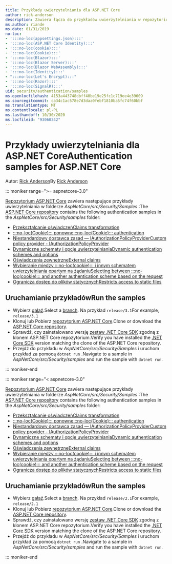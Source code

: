 ```yaml
---
title: Przykłady uwierzytelniania dla ASP.NET Core
author: rick-anderson
description: Zawiera łącza do przykładów uwierzytelniania w repozytorium ASP.NET Core.
ms.author: riande
ms.date: 01/31/2019
no-loc:
- ':::no-loc(appsettings.json):::'
- ':::no-loc(ASP.NET Core Identity):::'
- ':::no-loc(cookie):::'
- ':::no-loc(Cookie):::'
- ':::no-loc(Blazor):::'
- ':::no-loc(Blazor Server):::'
- ':::no-loc(Blazor WebAssembly):::'
- ':::no-loc(Identity):::'
- ":::no-loc(Let's Encrypt):::"
- ':::no-loc(Razor):::'
- ':::no-loc(SignalR):::'
uid: security/authentication/samples
ms.openlocfilehash: 4153a443748dbff40be19e25fc1c719ee4e39609
ms.sourcegitcommit: ca34c1ac578e7d3daa0febf1810ba5fc74f60bbf
ms.translationtype: MT
ms.contentlocale: pl-PL
ms.lasthandoff: 10/30/2020
ms.locfileid: "93060342"
---
```

# <a name="authentication-samples-for-aspnet-core"></a><span data-ttu-id="90c83-103">Przykłady uwierzytelniania dla ASP.NET Core</span><span class="sxs-lookup"><span data-stu-id="90c83-103">Authentication samples for ASP.NET Core</span></span>

<span data-ttu-id="90c83-104">Autor: [Rick Anderson](https://twitter.com/RickAndMSFT)</span><span class="sxs-lookup"><span data-stu-id="90c83-104">By [Rick Anderson](https://twitter.com/RickAndMSFT)</span></span>

::: moniker range=">= aspnetcore-3.0"

<span data-ttu-id="90c83-105">[Repozytorium ASP.NET Core](https://github.com/dotnet/AspNetCore) zawiera następujące przykłady uwierzytelniania w folderze *AspNetCore/src/Security/Samples* :</span><span class="sxs-lookup"><span data-stu-id="90c83-105">The [ASP.NET Core repository](https://github.com/dotnet/AspNetCore) contains the following authentication samples in the *AspNetCore/src/Security/samples* folder:</span></span>

* [<span data-ttu-id="90c83-106">Przekształcanie oświadczeń</span><span class="sxs-lookup"><span data-stu-id="90c83-106">Claims transformation</span></span>](https://github.com/dotnet/AspNetCore/tree/release/3.1/src/Security/samples/ClaimsTransformation)
* <span data-ttu-id="90c83-107">[:::no-loc(Cookie)::: ponowne](https://github.com/dotnet/AspNetCore/tree/release/3.1/src/Security/samples/:::no-loc(Cookie):::s)</span><span class="sxs-lookup"><span data-stu-id="90c83-107">[:::no-loc(Cookie)::: authentication](https://github.com/dotnet/AspNetCore/tree/release/3.1/src/Security/samples/:::no-loc(Cookie):::s)</span></span>
* [<span data-ttu-id="90c83-108">Niestandardowy dostawca zasad — IAuthorizationPolicyProvider</span><span class="sxs-lookup"><span data-stu-id="90c83-108">Custom policy provider - IAuthorizationPolicyProvider</span></span>](https://github.com/dotnet/AspNetCore/tree/release/3.1/src/Security/samples/CustomPolicyProvider)
* [<span data-ttu-id="90c83-109">Dynamiczne schematy i opcje uwierzytelniania</span><span class="sxs-lookup"><span data-stu-id="90c83-109">Dynamic authentication schemes and options</span></span>](https://github.com/dotnet/AspNetCore/tree/release/3.1/src/Security/samples/DynamicSchemes)
* <span data-ttu-id="90c83-110">[Oświadczenia zewnętrzne](https://github.com/dotnet/AspNetCore/tree/release/3.1/src/Security/samples/:::no-loc(Identity):::.ExternalClaims)</span><span class="sxs-lookup"><span data-stu-id="90c83-110">[External claims](https://github.com/dotnet/AspNetCore/tree/release/3.1/src/Security/samples/:::no-loc(Identity):::.ExternalClaims)</span></span>
* [<span data-ttu-id="90c83-111">Wybieranie między :::no-loc(cookie)::: i innym schematem uwierzytelniania opartym na żądaniu</span><span class="sxs-lookup"><span data-stu-id="90c83-111">Selecting between :::no-loc(cookie)::: and another authentication scheme based on the request</span></span>](https://github.com/dotnet/AspNetCore/tree/release/3.1/src/Security/samples/PathSchemeSelection)
* [<span data-ttu-id="90c83-112">Ogranicza dostęp do plików statycznych</span><span class="sxs-lookup"><span data-stu-id="90c83-112">Restricts access to static files</span></span>](https://github.com/dotnet/AspNetCore/tree/release/3.1/src/Security/samples/StaticFilesAuth)

## <a name="run-the-samples"></a><span data-ttu-id="90c83-113">Uruchamianie przykładów</span><span class="sxs-lookup"><span data-stu-id="90c83-113">Run the samples</span></span>

* <span data-ttu-id="90c83-114">Wybierz [gałąź](https://github.com/dotnet/AspNetCore).</span><span class="sxs-lookup"><span data-stu-id="90c83-114">Select a [branch](https://github.com/dotnet/AspNetCore).</span></span> <span data-ttu-id="90c83-115">Na przykład `release/3.1`</span><span class="sxs-lookup"><span data-stu-id="90c83-115">For example, `release/3.1`</span></span>
* <span data-ttu-id="90c83-116">Klonuj lub Pobierz [repozytorium ASP.NET Core](https://github.com/dotnet/AspNetCore).</span><span class="sxs-lookup"><span data-stu-id="90c83-116">Clone or download the [ASP.NET Core repository](https://github.com/dotnet/AspNetCore).</span></span>
* <span data-ttu-id="90c83-117">Sprawdź, czy zainstalowano wersję [zestaw .NET Core SDK](https://dotnet.microsoft.com/download/dotnet-core) zgodną z klonem ASP.NET Core repozytorium.</span><span class="sxs-lookup"><span data-stu-id="90c83-117">Verify you have installed the [.NET Core SDK](https://dotnet.microsoft.com/download/dotnet-core) version matching the clone of the ASP.NET Core repository.</span></span>
* <span data-ttu-id="90c83-118">Przejdź do przykładu w *AspNetCore/src/Security/Samples* i uruchom przykład za pomocą `dotnet run` .</span><span class="sxs-lookup"><span data-stu-id="90c83-118">Navigate to a sample in *AspNetCore/src/Security/samples* and run the sample with `dotnet run`.</span></span>

::: moniker-end

::: moniker range="< aspnetcore-3.0"

<span data-ttu-id="90c83-119">[Repozytorium ASP.NET Core](https://github.com/dotnet/AspNetCore) zawiera następujące przykłady uwierzytelniania w folderze *AspNetCore/src/Security/Samples* :</span><span class="sxs-lookup"><span data-stu-id="90c83-119">The [ASP.NET Core repository](https://github.com/dotnet/AspNetCore) contains the following authentication samples in the *AspNetCore/src/Security/samples* folder:</span></span>

* [<span data-ttu-id="90c83-120">Przekształcanie oświadczeń</span><span class="sxs-lookup"><span data-stu-id="90c83-120">Claims transformation</span></span>](https://github.com/dotnet/AspNetCore/tree/release/2.1/src/Security/samples/ClaimsTransformation)
* <span data-ttu-id="90c83-121">[:::no-loc(Cookie)::: ponowne](https://github.com/dotnet/AspNetCore/tree/release/2.1/src/Security/samples/:::no-loc(Cookie):::s)</span><span class="sxs-lookup"><span data-stu-id="90c83-121">[:::no-loc(Cookie)::: authentication](https://github.com/dotnet/AspNetCore/tree/release/2.1/src/Security/samples/:::no-loc(Cookie):::s)</span></span>
* [<span data-ttu-id="90c83-122">Niestandardowy dostawca zasad — IAuthorizationPolicyProvider</span><span class="sxs-lookup"><span data-stu-id="90c83-122">Custom policy provider - IAuthorizationPolicyProvider</span></span>](https://github.com/dotnet/AspNetCore/tree/2.1.3/src/Security/samples/CustomPolicyProvider)
* [<span data-ttu-id="90c83-123">Dynamiczne schematy i opcje uwierzytelniania</span><span class="sxs-lookup"><span data-stu-id="90c83-123">Dynamic authentication schemes and options</span></span>](https://github.com/dotnet/AspNetCore/tree/release/2.1/src/Security/samples/DynamicSchemes)
* <span data-ttu-id="90c83-124">[Oświadczenia zewnętrzne](https://github.com/dotnet/AspNetCore/tree/release/2.1/src/Security/samples/:::no-loc(Identity):::.ExternalClaims)</span><span class="sxs-lookup"><span data-stu-id="90c83-124">[External claims](https://github.com/dotnet/AspNetCore/tree/release/2.1/src/Security/samples/:::no-loc(Identity):::.ExternalClaims)</span></span>
* [<span data-ttu-id="90c83-125">Wybieranie między :::no-loc(cookie)::: i innym schematem uwierzytelniania opartym na żądaniu</span><span class="sxs-lookup"><span data-stu-id="90c83-125">Selecting between :::no-loc(cookie)::: and another authentication scheme based on the request</span></span>](https://github.com/dotnet/AspNetCore/tree/release/2.1/src/Security/samples/PathSchemeSelection)
* [<span data-ttu-id="90c83-126">Ogranicza dostęp do plików statycznych</span><span class="sxs-lookup"><span data-stu-id="90c83-126">Restricts access to static files</span></span>](https://github.com/dotnet/AspNetCore/tree/2.1.3/src/Security/samples/StaticFilesAuth)

## <a name="run-the-samples"></a><span data-ttu-id="90c83-127">Uruchamianie przykładów</span><span class="sxs-lookup"><span data-stu-id="90c83-127">Run the samples</span></span>

* <span data-ttu-id="90c83-128">Wybierz [gałąź](https://github.com/dotnet/AspNetCore).</span><span class="sxs-lookup"><span data-stu-id="90c83-128">Select a [branch](https://github.com/dotnet/AspNetCore).</span></span> <span data-ttu-id="90c83-129">Na przykład `release/2.1`</span><span class="sxs-lookup"><span data-stu-id="90c83-129">For example, `release/2.1`</span></span>
* <span data-ttu-id="90c83-130">Klonuj lub Pobierz [repozytorium ASP.NET Core](https://github.com/dotnet/AspNetCore).</span><span class="sxs-lookup"><span data-stu-id="90c83-130">Clone or download the [ASP.NET Core repository](https://github.com/dotnet/AspNetCore).</span></span>
* <span data-ttu-id="90c83-131">Sprawdź, czy zainstalowano wersję [zestaw .NET Core SDK](https://dotnet.microsoft.com/download/dotnet-core) zgodną z klonem ASP.NET Core repozytorium.</span><span class="sxs-lookup"><span data-stu-id="90c83-131">Verify you have installed the [.NET Core SDK](https://dotnet.microsoft.com/download/dotnet-core) version matching the clone of the ASP.NET Core repository.</span></span>
* <span data-ttu-id="90c83-132">Przejdź do przykładu w *AspNetCore/src/Security/Samples* i uruchom przykład za pomocą `dotnet run` .</span><span class="sxs-lookup"><span data-stu-id="90c83-132">Navigate to a sample in *AspNetCore/src/Security/samples* and run the sample with `dotnet run`.</span></span>

::: moniker-end
